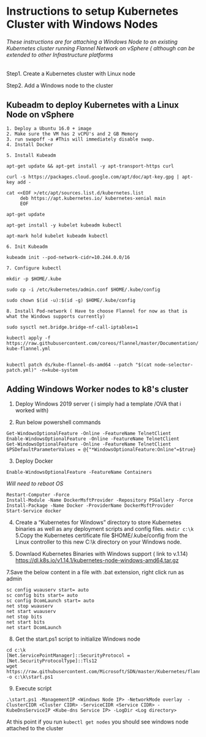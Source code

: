# Instructions to setup Kubernetes Cluster with Windows Nodes

###### These instructions are for attaching a Windows Node to an existing Kubernetes cluster running Flannel Network on vSphere ( although can be extended to other Infrastructure platforms

Step1. Create a Kubernetes cluster with Linux node

Step2. Add a Windows node to the cluster

## Kubeadm to deploy Kubernetes with a Linux Node on vSphere

	1. Deploy a Ubuntu 16.0 + image
	2. Make sure the VM has 2 vCPU's and 2 GB Memory
	3. run swapoff -a #This will immediately disable swap.
	4. Install Docker
		
	5. Install Kubeadm
	
  ```apt-get update && apt-get install -y apt-transport-https curl```
  
   ```curl -s https://packages.cloud.google.com/apt/doc/apt-key.gpg | apt-key add - ```
   
   
   ```
   cat <<EOF >/etc/apt/sources.list.d/kubernetes.list
        deb https://apt.kubernetes.io/ kubernetes-xenial main
        EOF
   ```
        
```apt-get update```

```apt-get install -y kubelet kubeadm kubectl```

```apt-mark hold kubelet kubeadm kubectl```

	6. Init Kubeadm
	
```kubeadm init --pod-network-cidr=10.244.0.0/16```

		
	7. Configure kubectl
	
```mkdir -p $HOME/.kube```
	
```sudo cp -i /etc/kubernetes/admin.conf $HOME/.kube/config```

```sudo chown $(id -u):$(id -g) $HOME/.kube/config```

	8. Install Pod-network ( Have to choose Flannel for now as that is what the Windows supports currently)
	
```sudo sysctl net.bridge.bridge-nf-call-iptables=1```
		
```kubectl apply -f https://raw.githubusercontent.com/coreos/flannel/master/Documentation/kube-flannel.yml```
		
```Wget https://raw.githubusercontent.com/Microsoft/SDN/1d5c055bb195fecba07ad094d2d7c18c188f9d2d/Kubernetes/flannel/l2bridge/manifests/node-selector-patch.yml
 ```
 ```kubectl patch ds/kube-flannel-ds-amd64 --patch "$(cat node-selector-patch.yml)" -n=kube-system```

## Adding Windows Worker nodes to k8's cluster

1. Deploy Windows 2019 server ( i simply had a template /OVA that i worked with)

2. Run below powershell commands
```
Get-WindowsOptionalFeature -Online -FeatureName TelnetClient            
Enable-WindowsOptionalFeature -Online -FeatureName TelnetClient            
Get-WindowsOptionalFeature -Online -FeatureName TelnetClient
$PSDefaultParameterValues = @{"*WindowsOptionalFeature:Online"=$true}
```
3. Deploy Docker
```
Enable-WindowsOptionalFeature -FeatureName Containers
```
_Will need to reboot OS_
```
Restart-Computer -Force
Install-Module -Name DockerMsftProvider -Repository PSGallery -Force
Install-Package -Name Docker -ProviderName DockerMsftProvider
Start-Service docker
```
4. Create a “Kubernetes for Windows” directory to store Kubernetes binaries as well as any deployment scripts and config files.
```mkdir c:\k```
5.Copy the Kubernetes certificate file $HOME/.kube/config from the Linux controller to this new C:\k directory on your Windows node.

6. Downlaod Kubernetes Binaries with Windows support ( link to v.1.14)
https://dl.k8s.io/v1.14.1/kubernetes-node-windows-amd64.tar.gz

7.Save the below content in a file with .bat extension, right click run as admin
```
sc config wuauserv start= auto
sc config bits start= auto
sc config DcomLaunch start= auto
net stop wuauserv
net start wuauserv
net stop bits
net start bits
net start DcomLaunch
```
8. Get the start.ps1 script to initialize Windows node
```
cd c:\k
[Net.ServicePointManager]::SecurityProtocol = [Net.SecurityProtocolType]::Tls12
wget https://raw.githubusercontent.com/Microsoft/SDN/master/Kubernetes/flannel/start.ps1 -o c:\k\start.ps1
```
9. Execute script
```
.\start.ps1 -ManagementIP <Windows Node IP> -NetworkMode overlay  -ClusterCIDR <Cluster CIDR> -ServiceCIDR <Service CIDR> -KubeDnsServiceIP <Kube-dns Service IP> -LogDir <Log directory>
```

At this point if you run `kubectl get nodes` you should see windows node attached to the cluster






